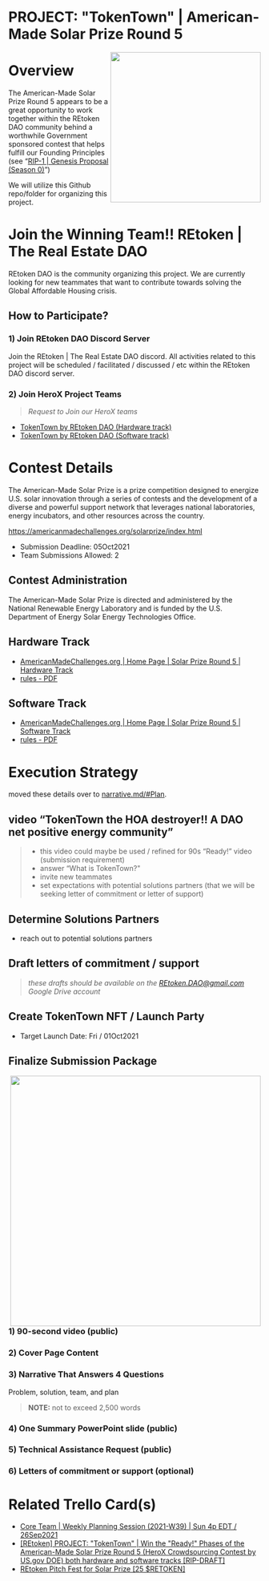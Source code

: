 # PROJECT: "TokenTown" | American-Made Solar Prize Round 5

<img src="https://storage.googleapis.com/poapmedia/retoken-dao-core-team-planning-2021-w39-updated-2021-logo-1632696887386.png" width=300 align=right>

# Overview
The American-Made Solar Prize Round 5 appears to be a great opportunity to work together within the REtoken DAO community behind a worthwhile Government sponsored contest that helps fulfill our Founding Principles (see “[RIP-1 | Genesis Proposal (Season 0)](https://snapshot.org/#/retokendao.eth/proposal/QmdJUQkW6dNWfuT5BZbx1qWzopgbpEFom1xaVsVCQCT7UD)”)

We will utilize this Github repo/folder for organizing this project.

# Join the Winning Team!! REtoken | The Real Estate DAO
REtoken DAO is the community organizing this project.  We are currently looking for new teammates that want to contribute towards solving the Global Affordable Housing crisis.

## How to Participate?

### 1) Join REtoken DAO Discord Server
Join the REtoken | The Real Estate DAO discord.  All activities related to this project will be scheduled / facilitated / discussed / etc within the REtoken DAO discord server.

### 2) Join HeroX Project Teams
> *Request to Join our HeroX teams*
* [TokenTown by REtoken DAO (Hardware track)](https://www.herox.com/solarprizeR5hardware/team/14294)
* [TokenTown by REtoken DAO (Software track)](https://www.herox.com/solarprizeR5software/team/14295)

# Contest Details
The American-Made Solar Prize is a prize competition designed to energize U.S. solar innovation through a series of contests and the development of a diverse and powerful support network that leverages national laboratories, energy incubators, and other resources across the country.

https://americanmadechallenges.org/solarprize/index.html

* Submission Deadline: 05Oct2021
* Team Submissions Allowed: 2

## Contest Administration
The American-Made Solar Prize is directed and administered by the National Renewable Energy Laboratory and is funded by the U.S. Department of Energy Solar Energy Technologies Office.

## Hardware Track
- [AmericanMadeChallenges.org | Home Page | Solar Prize Round 5 | Hardware Track](https://americanmadechallenges.org/solarprize/round5/hardware.html)
- [rules - PDF](https://americanmadechallenges.org/solarprize/docs/rules/r5/American-Made_Solar_Prize_Rules_Hardware.pdf)

## Software Track
- [AmericanMadeChallenges.org | Home Page | Solar Prize Round 5 | Software Track](https://americanmadechallenges.org/solarprize/round5/software.html)
- [rules - PDF](https://americanmadechallenges.org/solarprize/docs/rules/r5/American-Made_Solar_Prize_Rules_Software.pdf)

# Execution Strategy

moved these details over to [narrative.md/#Plan](https://github.com/REtokenDAO/projects/blob/main/2021/HeroX/sr5/narrative.md#plan).

## video “TokenTown the HOA destroyer!! A DAO net positive energy community”
> * this video could maybe be used / refined for 90s “Ready!” video (submission requirement)
> * answer “What is TokenTown?"
> * invite new teammates
> * set expectations with potential solutions partners (that we will be seeking letter of commitment or letter of support)

## Determine Solutions Partners
- reach out to potential solutions partners

## Draft letters of commitment / support
> *these drafts should be available on the REtoken.DAO@gmail.com Google Drive account*

## Create TokenTown NFT / Launch Party
* Target Launch Date: Fri / 01Oct2021

## Finalize Submission Package
<img src="https://trello.com/1/cards/6151af132620538895b2ef7c/attachments/6151af448674791ff7027034/download/image.jpeg" width=500 align=right>

### 1) 90-second video (public)

### 2) Cover Page Content

### 3) Narrative That Answers 4 Questions
Problem, solution, team, and plan

> **NOTE:** not to exceed 2,500 words

### 4) One Summary PowerPoint slide (public)

### 5) Technical Assistance Request (public)

### 6) Letters of commitment or support (optional)

# Related Trello Card(s)
- [Core Team | Weekly Planning Session (2021-W39) | Sun 4p EDT / 26Sep2021](https://trello.com/c/J69se6bS)
- [[REtoken] PROJECT: "TokenTown" | Win the "Ready!" Phases of the American-Made Solar Prize Round 5 (HeroX Crowdsourcing Contest by US.gov DOE) both hardware and software tracks [RIP-DRAFT]](https://trello.com/c/eEjmRbTF)
- [REtoken Pitch Fest for Solar Prize [25 $RETOKEN]](https://trello.com/c/j1V8jahq)
